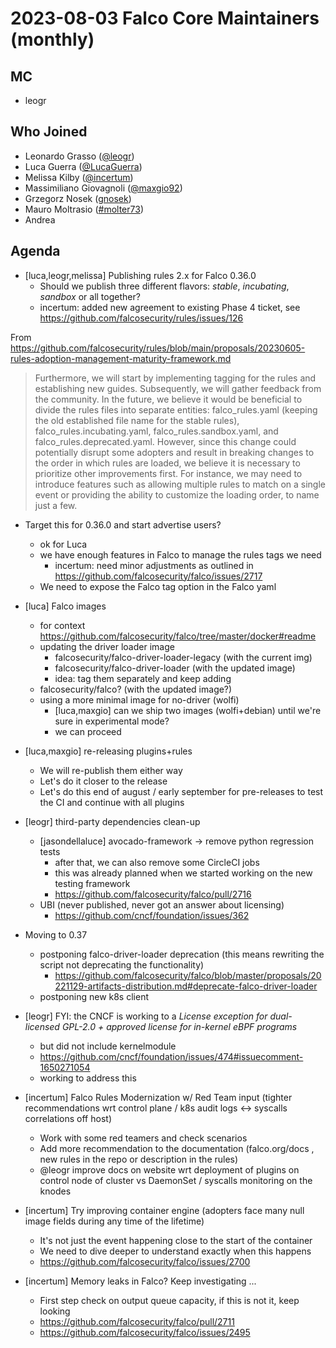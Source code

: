 # 2023-08-03 Falco Core Maintainers (monthly)

## MC

- leogr

## Who Joined

- Leonardo Grasso ([@leogr](https://github.com/leogr))
- Luca Guerra ([@LucaGuerra](https://github.com/LucaGuerra))
- Melissa Kilby ([@incertum](https://github.com/incertum))
- Massimiliano Giovagnoli ([@maxgio92](https://github.com/maxgio92))
- Grzegorz Nosek ([gnosek](https://github.com/gnosek))
- Mauro Moltrasio ([#molter73](https://github.com/molter73))
- Andrea 


## Agenda

- [luca,leogr,melissa] Publishing rules 2.x for Falco 0.36.0
    - Should we publish three different flavors: _stable_, _incubating_, _sandbox_ or all together?
    - incertum: added new agreement to existing Phase 4 ticket, see https://github.com/falcosecurity/rules/issues/126

From https://github.com/falcosecurity/rules/blob/main/proposals/20230605-rules-adoption-management-maturity-framework.md
> Furthermore, we will start by implementing tagging for the rules and establishing new guides. Subsequently, we will gather feedback from the community. In the future, we believe it would be beneficial to divide the rules files into separate entities: falco_rules.yaml (keeping the old established file name for the stable rules), falco_rules.incubating.yaml, falco_rules.sandbox.yaml, and falco_rules.deprecated.yaml. However, since this change could potentially disrupt some adopters and result in breaking changes to the order in which rules are loaded, we believe it is necessary to prioritize other improvements first. For instance, we may need to introduce features such as allowing multiple rules to match on a single event or providing the ability to customize the loading order, to name just a few. 

- Target this for 0.36.0 and start advertise users?
    - ok for Luca
    - we have enough features in Falco to manage the rules tags we need
        - incertum: need minor adjustments as outlined in https://github.com/falcosecurity/falco/issues/2717
    - We need to expose the Falco tag option in the Falco yaml

- [luca] Falco images
    - for context https://github.com/falcosecurity/falco/tree/master/docker#readme
    - updating the driver loader image
        - falcosecurity/falco-driver-loader-legacy (with the current img)
        - falcosecurity/falco-driver-loader (with the updated image)
        - idea: tag them separately and keep adding
    - falcosecurity/falco? (with the updated image?)
    - using a more minimal image for no-driver (wolfi)
        - [luca,maxgio] can we ship two images (wolfi+debian) until we're sure in experimental mode?
        - we can proceed
- [luca,maxgio] re-releasing plugins+rules
    - We will re-publish them either way
    - Let's do it closer to the release
    - Let's do this end of august / early september for pre-releases to test the CI and continue with all plugins
- [leogr] third-party dependencies clean-up
    - [jasondellaluce] avocado-framework -> remove python regression tests
        - after that, we can also remove some CircleCI jobs
        - this was already planned when we started working on the new testing framework
        - https://github.com/falcosecurity/falco/pull/2716
    - UBI (never published, never got an answer about licensing)
        - https://github.com/cncf/foundation/issues/362
- Moving to 0.37
    - postponing falco-driver-loader deprecation (this means rewriting the script not deprecating the functionality)
        - https://github.com/falcosecurity/falco/blob/master/proposals/20221129-artifacts-distribution.md#deprecate-falco-driver-loader
    - postponing new k8s client
- [leogr] FYI: the CNCF is working to a _License exception for dual-licensed GPL-2.0 + approved license for in-kernel eBPF programs_
    - but did not include kernelmodule
    - https://github.com/cncf/foundation/issues/474#issuecomment-1650271054
    - working to address this
- [incertum] Falco Rules Modernization w/ Red Team input (tighter recommendations wrt control plane / k8s audit logs <-> syscalls correlations off host)
    - Work with some red teamers and check scenarios
    - Add more recommendation to the documentation (falco.org/docs , new rules in the repo or description in the rules)
    - @leogr improve docs on website wrt deployment of plugins on control node of cluster vs DaemonSet / syscalls monitoring on the knodes
- [incertum] Try improving container engine (adopters face many null image fields during any time of the lifetime)
    - It's not just the event happening close to the start of the container
    - We need to dive deeper to understand exactly when this happens
    - https://github.com/falcosecurity/falco/issues/2700 
- [incertum] Memory leaks in Falco? Keep investigating ...
    - First step check on output queue capacity, if this is not it, keep looking
    - https://github.com/falcosecurity/falco/pull/2711
    - https://github.com/falcosecurity/falco/issues/2495
